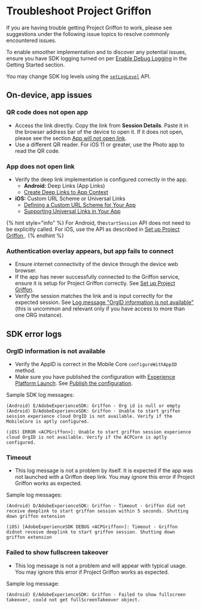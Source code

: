 # Troubleshoot Project Griffon

If you are having trouble getting Project Griffon to work, please see suggestions under the following issue topics to resolve commonly encountered issues.

To enable smoother implementation and to discover any potential issues, ensure you have SDK logging turned on per [Enable Debug Logging](https://aep-sdks.gitbook.io/docs/getting-started/enable-debug-logging) in the Getting Started section.

You may change SDK log levels using the [`setLogLevel`](../../using-mobile-extensions/mobile-core/mobile-core-api-reference.md#logging) API.

## On-device, app issues

### QR code does not open app

* Access the link directly. Copy the link from **Session Details**. Paste it in the browser address bar of the device to open it. If it does not open, please see the section [App will not open link](troubleshoot-project-griffon.md#app-will-not-open-link).
* Use a different QR reader. For iOS 11 or greater, use the Photo app to read the QR code.

### App does not open link

* Verify the deep link implementation is configured correctly in the app.
  * **Android:** Deep Links \(App Links\)
  * [Create Deep Links to App Context](https://developer.android.com/training/app-links/deep-linking)
* **iOS:** Custom URL Scheme or Universal Links
  * [Defining a Custom URL Scheme for Your App](https://developer.apple.com/documentation/uikit/inter-process_communication/allowing_apps_and_websites_to_link_to_your_content/defining_a_custom_url_scheme_for_your_app)
  * [Supporting Universal Links in Your App](https://developer.apple.com/documentation/uikit/inter-process_communication/allowing_apps_and_websites_to_link_to_your_content/supporting_universal_links_in_your_app)

{% hint style="info" %}
For Android, the`startSession` API does not need to be explicitly called. For iOS, use the API as described in [Set up Project Griffon ](set-up-project-griffon/#startsession).
{% endhint %}

### Authentication overlay appears, but app fails to connect

* Ensure internet connectivity of the device through the device web browser.
* If the app has never successfully connected to the Griffon service, ensure it is setup for Project Griffon correctly. See [Set up Project Griffon](set-up-project-griffon/).
* Verify the session matches the link and is input correctly for the expected session. See [Log message "OrgID information is not available"](troubleshoot-project-griffon.md#sdk-log-message-orgid-information-is-not-available) \(this is uncommon and relevant only if you have access to more than one ORG instance\).

## SDK error logs

### OrgID information is not available

* Verify the AppID is correct in the Mobile Core `configureWithAppID` method.
* Make sure you have published the configuration with [Experience Platform Launch](https://launch.adobe.com/). See [Publish the configuration](https://aep-sdks.gitbook.io/docs/getting-started/create-a-mobile-property#publish-the-configuration).

Sample SDK log messages:

```text
(Android) E/AdobeExperienceSDK: Griffon - Org id is null or empty
(Android) D/AdobeExperienceSDK: Griffon - Unable to start griffon session experience cloud OrgID is not available. Verify if the MobileCore is aptly configured.

(iOS) ERROR <ACPGriffon>]: Unable to start griffon session experience cloud OrgID is not available. Verify if the ACPCore is aptly configured.
```

### Timeout

* This log message is not a problem by itself. It is expected if the app was not launched with a Griffon deep link. You may ignore this error if Project Griffon works as expected.

Sample log messages:

```text
(Android) D/AdobeExperienceSDK: Griffon - Timeout - Griffon did not receive deeplink to start griffon session within 5 seconds. Shutting down griffon extension

(iOS) [AdobeExperienceSDK DEBUG <ACPGriffon>]: Timeout - Griffon didnot receive deeplink to start griffon session. Shutting down griffon extension
```

### Failed to show fullscreen takeover

* This log message is not a problem and will appear with typical usage. You may ignore this error if Project Griffon works as expected.

Sample log message:

```text
(Android) E/AdobeExperienceSDK: Griffon - Failed to show fullscreen takeover, could not get fullScreenTakeover object.
```

